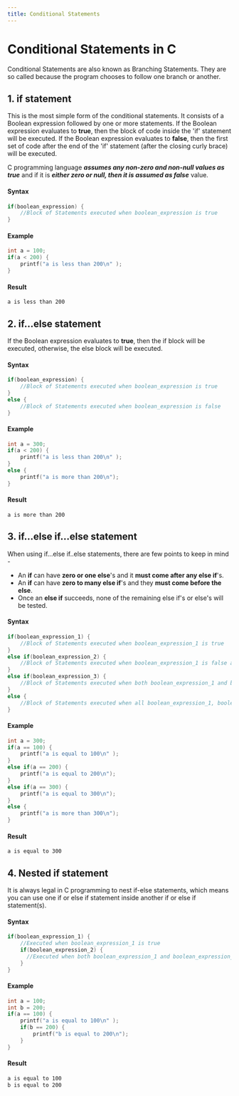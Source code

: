 ```yaml
---
title: Conditional Statements
---
```

# Conditional Statements in C
Conditional Statements are also known as Branching Statements. They are so called because the program chooses to follow one branch or another.

## 1. if statement
This is the most simple form of the conditional statements. It consists of a Boolean expression followed by one or more statements. If the Boolean expression evaluates to **true**, then the block of code inside the 'if' statement will be executed. If the Boolean expression evaluates to **false**, then the first set of code after the end of the 'if' statement (after the closing curly brace) will be executed.

C programming language **_assumes any non-zero and non-null values as true_** and if it is **_either zero or null, then it is assumed as false_** value.

#### Syntax
```C
if(boolean_expression) {
    //Block of Statements executed when boolean_expression is true
}
```
#### Example
```C
int a = 100;
if(a < 200) {
    printf("a is less than 200\n" );
}
```
#### Result

`a is less than 200`


## 2. if...else statement
If the Boolean expression evaluates to **true**, then the if block will be executed, otherwise, the else block will be executed.
#### Syntax
```C
if(boolean_expression) {
    //Block of Statements executed when boolean_expression is true
}
else {
    //Block of Statements executed when boolean_expression is false
}
```
#### Example
```C
int a = 300;
if(a < 200) {
    printf("a is less than 200\n" );
}
else {
    printf("a is more than 200\n");
}
```
#### Result

`a is more than 200`

## 3. if...else if...else statement
When using if...else if..else statements, there are few points to keep in mind -
- An **if** can have **zero or one else**'s and it **must come after any else if**'s.
- An **if** can have **zero to many else if**'s and they **must come before the else**.
- Once an **else if** succeeds, none of the remaining else if's or else's will be tested.

#### Syntax
```C
if(boolean_expression_1) {
    //Block of Statements executed when boolean_expression_1 is true
}
else if(boolean_expression_2) {
    //Block of Statements executed when boolean_expression_1 is false and boolean_expression_2 is true
}
else if(boolean_expression_3) {
    //Block of Statements executed when both boolean_expression_1 and boolean_expression_2 are false and boolean_expression_3 is true
}
else {
    //Block of Statements executed when all boolean_expression_1, boolean_expression_2 and boolean_expression_3 are false
}
```
#### Example
```C
int a = 300;
if(a == 100) {
    printf("a is equal to 100\n" );
}
else if(a == 200) {
    printf("a is equal to 200\n");
}
else if(a == 300) {
    printf("a is equal to 300\n");
}
else {
    printf("a is more than 300\n");
}
```
#### Result

`a is equal to 300`

## 4. Nested if statement
It is always legal in C programming to nest if-else statements, which means you can use one if or else if statement inside another if or else if statement(s).
#### Syntax
```C
if(boolean_expression_1) {
    //Executed when boolean_expression_1 is true
    if(boolean_expression_2) {
      //Executed when both boolean_expression_1 and boolean_expression_2 are true
    }
}

```
#### Example
```C
int a = 100;
int b = 200;
if(a == 100) {
    printf("a is equal to 100\n" );
    if(b == 200) {
        printf("b is equal to 200\n");
    }
}

```
#### Result

```bash
a is equal to 100
b is equal to 200
```
